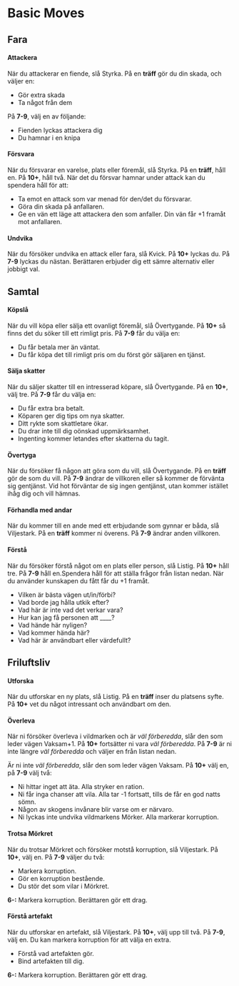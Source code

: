# Basic Moves

## Fara

#### Attackera
När du attackerar en fiende, slå Styrka. På en **träff** gör du din skada, och väljer en:

* Gör extra skada
* Ta något från dem

På **7-9**, välj en av följande:

* Fienden lyckas attackera dig
* Du hamnar i en knipa

#### Försvara
När du försvarar en varelse, plats eller föremål, slå Styrka. På en **träff**, håll en. På **10+**, håll två. När det du försvar hamnar under attack kan du spendera håll för att:

* Ta emot en attack som var menad för den/det du försvarar.
* Göra din skada på anfallaren.
* Ge en vän ett läge att attackera den som anfaller. Din vän får +1 framåt mot anfallaren.


#### Undvika
När du försöker undvika en attack eller fara, slå Kvick. På **10+** lyckas du. På **7-9** lyckas du nästan. Berättaren erbjuder dig ett sämre alternativ eller jobbigt val.

## Samtal

#### Köpslå
När du vill köpa eller sälja ett ovanligt föremål, slå Övertygande. På **10+** så finns det du söker till ett rimligt pris. På **7-9** får du välja en:

* Du får betala mer än väntat.
* Du får köpa det till rimligt pris om du först gör säljaren en tjänst.

#### Sälja skatter
När du säljer skatter till en intresserad köpare, slå Övertygande. På en **10+**, välj tre. På **7-9** får du välja en:

* Du får extra bra betalt.
* Köparen ger dig tips om nya skatter.
* Ditt rykte som skattletare ökar.
* Du drar inte till dig oönskad uppmärksamhet.
* Ingenting kommer letandes efter skatterna du tagit.


#### Övertyga
När du försöker få någon att göra som du vill, slå Övertygande. På en **träff** gör de som du vill. På **7-9** ändrar de villkoren eller så kommer de förvänta sig gentjänst. Vid hot förväntar de sig ingen gentjänst, utan kommer istället ihåg dig och vill hämnas.

#### Förhandla med andar
När du kommer till en ande med ett erbjudande som gynnar er båda, slå Viljestark. På en **träff** kommer ni överens. På **7-9** ändrar anden villkoren.

#### Förstå
När du försöker förstå något om en plats eller person, slå Listig.
På **10+** håll tre. På **7-9** håll en.Spendera håll för att ställa frågor från listan nedan. När du använder kunskapen du fått får du +1 framåt.

* Vilken är bästa vägen ut/in/förbi?
* Vad borde jag hålla utkik efter?
* Vad här är inte vad det verkar vara?
* Hur kan jag få personen att ____?
* Vad hände här nyligen?
* Vad kommer hända här?
* Vad här är användbart eller värdefullt?

## Friluftsliv

#### Utforska
När du utforskar en ny plats, slå Listig. På en **träff** inser du platsens syfte. På **10+** vet du något intressant och användbart om den.

#### Överleva
När ni försöker överleva i vildmarken och är *väl förberedda*, slår den som leder vägen Vaksam+1. På **10+** fortsätter ni vara *väl förberedda*. På **7-9** är ni inte längre *väl förberedda* och väljer en från listan nedan.

Är ni inte *väl förberedda*, slår den som leder vägen Vaksam. På **10+** välj en, på **7-9** välj två:

* Ni hittar inget att äta. Alla stryker en ration.
* Ni får inga chanser att vila. Alla tar -1 fortsatt, tills de får en god natts sömn.
* Någon av skogens invånare blir varse om er närvaro.
* Ni lyckas inte undvika vildmarkens Mörker. Alla markerar korruption.


#### Trotsa Mörkret
När du trotsar Mörkret och försöker motstå korruption, slå Viljestark.
På **10+**, välj en. På **7-9** väljer du två:

* Markera korruption.
* Gör en korruption bestående.
* Du stör det som vilar i Mörkret.

**6-:** Markera korruption. Berättaren gör ett drag.


#### Förstå artefakt
När du utforskar en artefakt, slå Viljestark. På **10+**, välj upp till två. På **7-9**, välj en. Du kan markera korruption för att välja en extra.
* Förstå vad artefakten gör.
* Bind artefakten till dig.

**6-:** Markera korruption. Berättaren gör ett drag.
